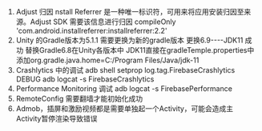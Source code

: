 
1. Adjust 归因
nstall Referrer 是一种唯一标识符，可用来将应用安装归因至来源。Adjust SDK 需要该信息进行归因
compileOnly 'com.android.installreferrer:installreferrer:2.2'
2. Unity 的Gradle版本为5.1.1 需要更换为新的gradle版本
 更换6.9----JDK11 成功
 替换Gradle6.8在Unity各版本中
 JDK11直接在gradleTemple.properties中添加org.gradle.java.home=C:/Program Files/Java/jdk-11
3. Crashlytics 中的调试
adb shell setprop log.tag.FirebaseCrashlytics DEBUG
adb logcat -s FirebaseCrashlytics
4. Performance Monitoring 调试
adb logcat -s FirebasePerformance
5. RemoteConfig 需要翻墙才能初始化成功
6. Admob，插屏和激励视频都是需要单独起一个Activity，可能会造成主Activity暂停渲染导致错误
